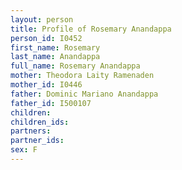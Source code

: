 ```yaml
---
layout: person
title: Profile of Rosemary Anandappa
person_id: I0452
first_name: Rosemary
last_name: Anandappa
full_name: Rosemary Anandappa
mother: Theodora Laity Ramenaden
mother_id: I0446
father: Dominic Mariano Anandappa
father_id: I500107
children:
children_ids:
partners:
partner_ids:
sex: F
---
```


